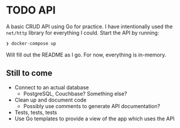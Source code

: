 # TODO API

A basic CRUD API using Go for practice. I have intentionally used the `net/http` library for everything I could. Start the API by running:

```sh
❯ docker-compose up
```

Will fill out the README as I go. For now, everything is in-memory.

## Still to come

* Connect to an actual database
    * PostgreSQL, Couchbase? Something else?
* Clean up and document code
    * Possibly use comments to generate API documentation?
* Tests, tests, tests
* Use Go templates to provide a view of the app which uses the API
